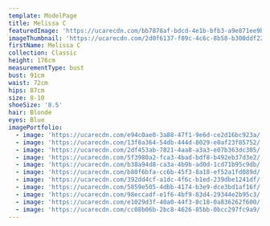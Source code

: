 ```yaml
---
template: ModelPage
title: Melissa C
featuredImage: 'https://ucarecdn.com/bb7878af-bdcd-4e1b-bfb3-a9e871ee9b7b/'
imageThumbnail: 'https://ucarecdn.com/2d0f6137-f89c-4c6c-8b58-b300ddf2274d/'
firstName: Melissa C
collection: Classic
height: 176cm
measurementType: bust
bust: 91cm
waist: 72cm
hips: 87cm
size: 8-10
shoeSize: '8.5'
hair: Blonde
eyes: Blue
imagePortfolio:
  - image: 'https://ucarecdn.com/e94c0ae0-3a88-47f1-9e6d-ce2d16bc923a/'
  - image: 'https://ucarecdn.com/13f8a364-54db-444d-8029-e0af23f85752/'
  - image: 'https://ucarecdn.com/2df453ab-7821-4aa8-a3a3-e07b363dc305/'
  - image: 'https://ucarecdn.com/5f3980a2-fca3-4bad-bdf8-b492eb37d3e2/'
  - image: 'https://ucarecdn.com/b38a94d8-ca3a-4b9b-ad0d-1cd71b95c9db/'
  - image: 'https://ucarecdn.com/b80f6bfa-cc6b-45f3-8a18-ef52a1fd089d/'
  - image: 'https://ucarecdn.com/392dd4cf-a1dc-4f6c-b1ed-239dbe1241df/'
  - image: 'https://ucarecdn.com/5859e505-4dbb-4174-b3e9-dce3bd1af16f/'
  - image: 'https://ucarecdn.com/98eccadf-e1f6-4bf9-83d4-29344e2b95c3/'
  - image: 'https://ucarecdn.com/e1029d3f-40a0-44f3-8c18-0a836262f600/'
  - image: 'https://ucarecdn.com/cc08b06b-2bc8-4626-85bb-0bcc297fc9a9/'
---
```


